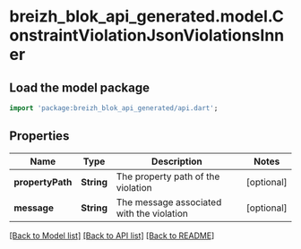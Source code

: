 # breizh_blok_api_generated.model.ConstraintViolationJsonViolationsInner

## Load the model package
```dart
import 'package:breizh_blok_api_generated/api.dart';
```

## Properties
Name | Type | Description | Notes
------------ | ------------- | ------------- | -------------
**propertyPath** | **String** | The property path of the violation | [optional] 
**message** | **String** | The message associated with the violation | [optional] 

[[Back to Model list]](../README.md#documentation-for-models) [[Back to API list]](../README.md#documentation-for-api-endpoints) [[Back to README]](../README.md)


